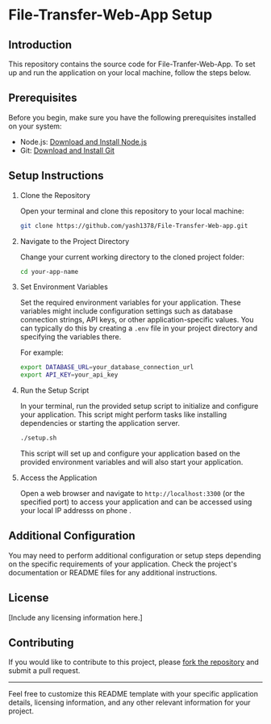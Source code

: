 # File-Transfer-Web-App Setup

## Introduction

This repository contains the source code for File-Tranfer-Web-App. To set up and run the application on your local machine, follow the steps below.

## Prerequisites

Before you begin, make sure you have the following prerequisites installed on your system:

- Node.js: [Download and Install Node.js](https://nodejs.org/)
- Git: [Download and Install Git](https://git-scm.com/)

## Setup Instructions

1. Clone the Repository

   Open your terminal and clone this repository to your local machine:

   ```bash
   git clone https://github.com/yash1378/File-Transfer-Web-app.git
   ```



2. Navigate to the Project Directory

   Change your current working directory to the cloned project folder:

   ```bash
   cd your-app-name
   ```

3. Set Environment Variables

   Set the required environment variables for your application. These variables might include configuration settings such as database connection strings, API keys, or other application-specific values. You can typically do this by creating a `.env` file in your project directory and specifying the variables there.

   For example:

   ```bash
   export DATABASE_URL=your_database_connection_url
   export API_KEY=your_api_key
   ```

4. Run the Setup Script

   In your terminal, run the provided setup script to initialize and configure your application. This script might perform tasks like installing dependencies or starting the application server.

   ```bash
   ./setup.sh
   ```

   This script will set up and configure your application based on the provided environment variables and will also start your application.



5. Access the Application

   Open a web browser and navigate to `http://localhost:3300` (or the specified port) to access your application and can be accessed using your local IP addresss      on phone .

## Additional Configuration

You may need to perform additional configuration or setup steps depending on the specific requirements of your application. Check the project's documentation or README files for any additional instructions.

## License

[Include any licensing information here.]

## Contributing

If you would like to contribute to this project, please [fork the repository](https://github.com/yash1378/File-Transfer-Web-app/fork) and submit a pull request.

---

Feel free to customize this README template with your specific application details, licensing information, and any other relevant information for your project.
